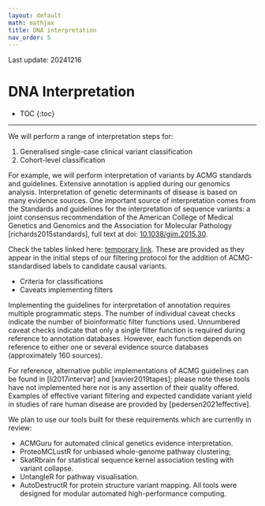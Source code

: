 ```yaml
---
layout: default
math: mathjax
title: DNA interpretation
nav_order: 5
---
```


Last update: 20241216
# DNA Interpretation

* TOC
{:toc}

---

We will perform a range of interpretation steps for:
1. Generalised single-case clinical variant classification
2. Cohort-level classification

For example, we will perform interpretation of variants by ACMG standards and guidelines.
Extensive annotation is applied during our genomics analysis.
Interpretation of genetic determinants of disease is based on many evidence sources.
One important source of interpretation comes from the
Standards and guidelines for the interpretation of sequence variants: a joint consensus recommendation of the American College of Medical Genetics and Genomics and the Association for Molecular Pathology
[richards2015standards], full text at doi:
[10.1038/gim.2015.30](https://www.gimjournal.org/article/S1098-3600(21)03031-8/fulltext).

Check the tables linked here:
[temporary link](https://lawlessgenomics.com/topic/acgm-criteria-table-main).
These are provided as they appear in the initial steps of our filtering protocol for the addition of ACMG-standardised labels to candidate causal variants.
* Criteria for classifications
* Caveats implementing filters

Implementing the guidelines for interpretation of annotation requires multiple programmatic steps. 
The number of individual caveat checks indicate the number of bioinformatic filter functions used.
Unnumbered caveat checks indicate that only a single filter function is required during reference to annotation databases.
However, each function depends on reference to either one or several evidence source databases (approximately 160 sources).

For reference, alternative public implementations of ACMG guidelines can be found in [li2017intervar] and [xavier2019tapes];
please note these tools have not implemented here nor is any assertion of their quality offered.
Examples of effective variant filtering and expected candidate variant yield in studies of rare human disease are provided by [pedersen2021effective].


We plan to use our tools built for these requirements which are currently in review:
* ACMGuru for automated clinical genetics evidence interpretation. 
* ProteoMCLustR for unbiased whole-genome pathway clustering; 
* SkatRbrain for statistical sequence kernel association testing with variant collapse.
* UntangleR for pathway visualisation.
* AutoDestructR for protein structure variant mapping. 
All tools were designed for modular automated high-performance computing. 

